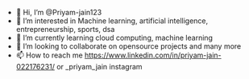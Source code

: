 - 👋 Hi, I’m @Priyam-jain123
- 👀 I’m interested in Machine learning, artificial intelligence, entrepreneurship, sports, dsa
- 🌱 I’m currently learning cloud computing, machine learning
- 💞️ I’m looking to collaborate on opensource projects and many more
- 📫 How to reach me https://www.linkedin.com/in/priyam-jain-022176231/ or _priyam_jain instagram 

<!---
Priyam-jain123/Priyam-jain123 is a ✨ special ✨ repository because its `README.md` (this file) appears on your GitHub profile.
You can click the Preview link to take a look at your changes.
--->
